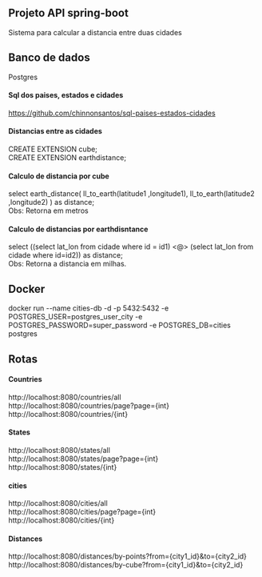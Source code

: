 ## Projeto API spring-boot  
Sistema para calcular a distancia entre duas cidades  

## Banco de dados  
Postgres  
#### Sql dos paises, estados e cidades  
https://github.com/chinnonsantos/sql-paises-estados-cidades  

#### Distancias entre as cidades
CREATE EXTENSION cube;  
CREATE EXTENSION earthdistance;  
  
#### Calculo de distancia por cube  
select earth_distance(
ll_to_earth(latitude1 ,longitude1),
ll_to_earth(latitude2 ,longitude2)
) as distance;  
Obs: Retorna em metros  

#### Calculo de distancias por earthdisntance   
select ((select lat_lon from cidade where id = id1) <@> (select lat_lon from cidade where id=id2)) as distance;  
Obs: Retorna a distancia em milhas.  

## Docker  
docker run --name cities-db -d -p 5432:5432 -e POSTGRES_USER=postgres_user_city -e POSTGRES_PASSWORD=super_password -e POSTGRES_DB=cities postgres  

## Rotas  
#### Countries
http://localhost:8080/countries/all  
http://localhost:8080/countries/page?page={int}  
http://localhost:8080/countries/{int}  
  
#### States  
http://localhost:8080/states/all  
http://localhost:8080/states/page?page={int}  
http://localhost:8080/states/{int}  

#### cities
http://localhost:8080/cities/all  
http://localhost:8080/cities/page?page={int}  
http://localhost:8080/cities/{int}  

#### Distances
http://localhost:8080/distances/by-points?from={city1_id}&to={city2_id}  
http://localhost:8080/distances/by-cube?from={city1_id}&to={city2_id}
  
